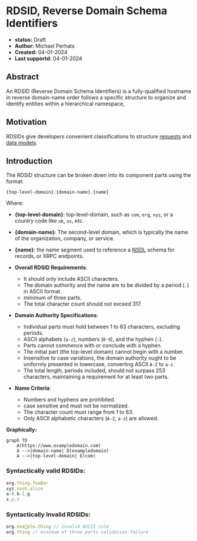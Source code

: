 # RDSID, Reverse Domain Schema Identifiers

- **status:** Draft
- **Author:** Michael Perhats
- **Created:** 04-01-2024
- **Last supportd:** 04-01-2024

## Abstract
An RDSID (Reverse Domain Schema Identifiers) is a fully-qualified hostname in reverse domain-name order follows a specific structure to organize and identify entities within a hierarchical namespace,

## Motivation
RDSIDs give developers convenient classifications to structure [requests](./00010-remote-procedure-calls.md) and [data models](./00004-data-models.md).

## Introduction
The RDSID structure can be broken down into its component parts using the format:

```shell
{top-level-domain}.{domain-name}.{name}
```
Where:
- **{top-level-domain}**: top-level-domain, such as `com`, `org`, `xyz`, or a country code like `uk`, `us`, etc.
- **{domain-name}**: The second-level domain, which is typically the name of the organization, company, or service.
- **{name}**: the name segment used to reference a [NSDL](./00005-schema-definition-language.md) schema for records, or XRPC endpoints.

- **Overall RDSID Requirements**:
    - It should only include ASCII characters.
    - The domain authority and the name are to be divided by a period (`.`) in ASCII format.
    - minimum of three parts.
    - The total character count should not exceed 317.
- **Domain Authority Specifications**:
    - Individual parts must hold between 1 to 63 characters, excluding periods.
    - ASCII alphabets (`a-z`), numbers (`0-9`), and the hyphen (`-`).
    - Parts cannot commence with or conclude with a hyphen.
    - The initial part (the top-level domain) cannot begin with a number.
    - Insensitive to case variations, the domain authority ought to be uniformly presented in lowercase, converting ASCII `A-Z` to `a-z`.
    - The total length, periods included, should not surpass 253 characters, maintaining a requirement for at least two parts.
- **Name Criteria**:
    - Numbers and hyphens are prohibited.
    - case sensitive and must not be normalized.
    - The character count must range from 1 to 63.
    - Only ASCII alphabetic characters (`A-Z`, `a-z`) are allowed.

**Graphically:**
```mermaid
graph TD
    A(https://www.exampledomain.com)
    A -->|domain-name| D(exampledomain)
    A -->|top-level-domain| E(com)
```

### Syntactically valid RDSIDs:
```ts
org.thing.fooBar
xyz.nosh.alice
a-0.b-1.g
x.y.z
```

### Syntactically Invalid RDSIDs:
```ts
org.exa💩ple.thing // invalid ASCII rule
org.thing // minimum of three parts validation failure
```

